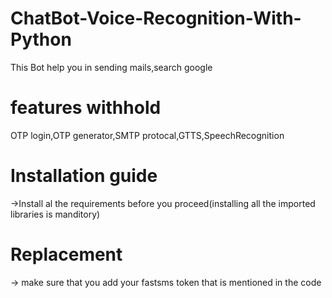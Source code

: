 # ChatBot-Voice-Recognition-With-Python
This Bot help you in sending mails,search google

# features withhold
OTP login,OTP generator,SMTP protocal,GTTS,SpeechRecognition
# Installation guide
->Install al the requirements before you proceed(installing all the imported libraries is manditory)
# Replacement
-> make sure that you add your fastsms token that is mentioned in the code
